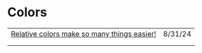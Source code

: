 # Colors

|                                                                                                                                  |         |
| -------------------------------------------------------------------------------------------------------------------------------- | ------- |
| [Relative colors make so many things easier!](https://app.daily.dev/posts/relative-colors-make-so-many-things-easier--8bjbzflta) | 8/31/24 |
|                                                                                                                                  |         |
|                                                                                                                                  |         |
